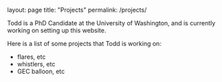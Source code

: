 layout: page
title: "Projects"
permalink: /projects/

Todd is a PhD Candidate at the University of Washington, and is currently working on setting up this website.

Here is a list of some projects that Todd is working on:
- flares, etc
- whistlers, etc
- GEC balloon, etc
